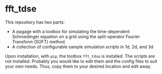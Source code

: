 # fft_tdse

This repository has two parts:
  * A pagage with a toolbox for simulating the time-dependent Schroedinger equation
    on a grid using the split-operator Fourier Transform (SOFT) method.
  * A collection of configurable sample simulation scripts in 1d, 2d, and 3d

Upon installation, with `pip`, the toolbox `fft_tdse` is installed. The scripts
are not installed. Probably you would like to edit them and the config files
to suit your own needs. Thus, copy them to your desired location and edit away.
